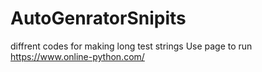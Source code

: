 # AutoGenratorSnipits
diffrent codes for making long test strings 
Use page to run 
https://www.online-python.com/
